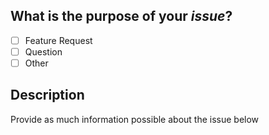 ## What is the purpose of your *issue*?
- [ ] Feature Request
- [ ] Question
- [ ] Other

## Description
Provide as much information possible about the issue below